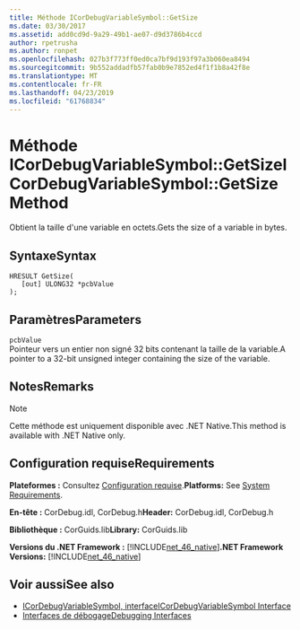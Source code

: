 ```yaml
---
title: Méthode ICorDebugVariableSymbol::GetSize
ms.date: 03/30/2017
ms.assetid: add0cd9d-9a29-49b1-ae07-d9d3786b4ccd
author: rpetrusha
ms.author: ronpet
ms.openlocfilehash: 027b3f773ff0ed0ca7bf9d193f97a3b060ea8494
ms.sourcegitcommit: 9b552addadfb57fab0b9e7852ed4f1f1b8a42f8e
ms.translationtype: MT
ms.contentlocale: fr-FR
ms.lasthandoff: 04/23/2019
ms.locfileid: "61768834"
---
```

# <a name="icordebugvariablesymbolgetsize-method"></a><span data-ttu-id="05494-102">Méthode ICorDebugVariableSymbol::GetSize</span><span class="sxs-lookup"><span data-stu-id="05494-102">ICorDebugVariableSymbol::GetSize Method</span></span>
<span data-ttu-id="05494-103">Obtient la taille d'une variable en octets.</span><span class="sxs-lookup"><span data-stu-id="05494-103">Gets the size of a variable in bytes.</span></span>  
  
## <a name="syntax"></a><span data-ttu-id="05494-104">Syntaxe</span><span class="sxs-lookup"><span data-stu-id="05494-104">Syntax</span></span>  
  
```  
HRESULT GetSize(  
   [out] ULONG32 *pcbValue  
);  
```  
  
## <a name="parameters"></a><span data-ttu-id="05494-105">Paramètres</span><span class="sxs-lookup"><span data-stu-id="05494-105">Parameters</span></span>  
 `pcbValue`  
 <span data-ttu-id="05494-106">Pointeur vers un entier non signé 32 bits contenant la taille de la variable.</span><span class="sxs-lookup"><span data-stu-id="05494-106">A pointer to a 32-bit unsigned integer containing the size of the variable.</span></span>  
  
## <a name="remarks"></a><span data-ttu-id="05494-107">Notes</span><span class="sxs-lookup"><span data-stu-id="05494-107">Remarks</span></span>  
  
> [!NOTE]
>  <span data-ttu-id="05494-108">Cette méthode est uniquement disponible avec .NET Native.</span><span class="sxs-lookup"><span data-stu-id="05494-108">This method is available with .NET Native only.</span></span>  
  
## <a name="requirements"></a><span data-ttu-id="05494-109">Configuration requise</span><span class="sxs-lookup"><span data-stu-id="05494-109">Requirements</span></span>  
 <span data-ttu-id="05494-110">**Plateformes :** Consultez [Configuration requise](../../../../docs/framework/get-started/system-requirements.md).</span><span class="sxs-lookup"><span data-stu-id="05494-110">**Platforms:** See [System Requirements](../../../../docs/framework/get-started/system-requirements.md).</span></span>  
  
 <span data-ttu-id="05494-111">**En-tête :** CorDebug.idl, CorDebug.h</span><span class="sxs-lookup"><span data-stu-id="05494-111">**Header:** CorDebug.idl, CorDebug.h</span></span>  
  
 <span data-ttu-id="05494-112">**Bibliothèque :** CorGuids.lib</span><span class="sxs-lookup"><span data-stu-id="05494-112">**Library:** CorGuids.lib</span></span>  
  
 <span data-ttu-id="05494-113">**Versions du .NET Framework :** [!INCLUDE[net_46_native](../../../../includes/net-46-native-md.md)]</span><span class="sxs-lookup"><span data-stu-id="05494-113">**.NET Framework Versions:** [!INCLUDE[net_46_native](../../../../includes/net-46-native-md.md)]</span></span>  
  
## <a name="see-also"></a><span data-ttu-id="05494-114">Voir aussi</span><span class="sxs-lookup"><span data-stu-id="05494-114">See also</span></span>

- [<span data-ttu-id="05494-115">ICorDebugVariableSymbol, interface</span><span class="sxs-lookup"><span data-stu-id="05494-115">ICorDebugVariableSymbol Interface</span></span>](../../../../docs/framework/unmanaged-api/debugging/icordebugvariablesymbol-interface.md)
- [<span data-ttu-id="05494-116">Interfaces de débogage</span><span class="sxs-lookup"><span data-stu-id="05494-116">Debugging Interfaces</span></span>](../../../../docs/framework/unmanaged-api/debugging/debugging-interfaces.md)
